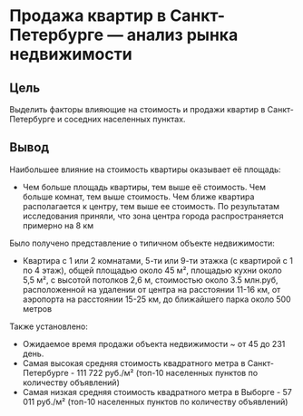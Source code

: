 # Продажа квартир в Санкт-Петербурге — анализ рынка недвижимости
## Цель
Выделить факторы влияющие на стоимость и продажи квартир в Санкт-Петербурге и соседних населенных пунктах.
## Вывод
Наибольшее влияние на стоимость квартиры оказывает её площадь:
- Чем больше площадь квартиры, тем выше её стоимость. Чем больше комнат, тем выше стоимость. Чем ближе квартира располагается к центру, тем выше ее стоимость. По результатам исследования приняли, что зона центра города распространяется примерно на 8 км

Было получено представление о типичном объекте недвижимости:
- Квартира с 1 или 2 комнатами, 5-ти или 9-ти этажка (с квартирой с 1 по 4 этаж), общей площадью около 45 м², площадью кухни около 5,5 м², с высотой потолков 2,6 м, стоимостью около 3.5 млн.руб, расположенной на удалении от центра на расстоянии 11-16 км, от аэропорта на расстоянии 15-25 км, до ближайшего парка около 500 метров

Также установлено:
- Ожидаемое время продажи объекта недвижимости ~ от 45 до 231 день.
- Самая высокая средняя стоимость квадратного метра в Санкт-Петербурге - 111 722 руб./м² (топ-10 населенных пунктов по количеству объявлений)
- Самая низкая средняя стоимость квадратного метра в Выборге - 57 011 руб./м² (топ-10 населенных пунктов по количеству объявлений)
